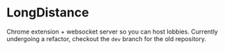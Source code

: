 # LongDistance

Chrome extension + websocket server so you can host lobbies. Currently undergoing a refactor, checkout the `dev` branch for the old repository.